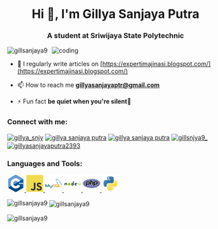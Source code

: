 <h1 align="center">Hi 👋, I'm Gillya Sanjaya Putra</h1>
<h3 align="center">A student at Sriwijaya State Polytechnic</h3>

<img align="right" alt="coding" width="400" src="![image](https://github.com/gillsanjaya9/gillsanjaya9/assets/125944717/2b5eb00c-0268-49c6-a3df-154270579d7a)
">

<p align="left"> <img src="https://komarev.com/ghpvc/?username=gillsanjaya9&label=Profile%20views&color=0e75b6&style=flat" alt="gillsanjaya9" /> </p>

- 📝 I regularly write articles on [https://expertimajinasi.blogspot.com/](https://expertimajinasi.blogspot.com/)

- 📫 How to reach me **gillyasanjayaptr@gmail.com**

- ⚡ Fun fact **be quiet when you're silent🙂**

<h3 align="left">Connect with me:</h3>
<p align="left">
<a href="https://twitter.com/gillya_snjy" target="blank"><img align="center" src="https://raw.githubusercontent.com/rahuldkjain/github-profile-readme-generator/master/src/images/icons/Social/twitter.svg" alt="gillya_snjy" height="30" width="40" /></a>
<a href="https://linkedin.com/in/gillya sanjaya putra" target="blank"><img align="center" src="https://raw.githubusercontent.com/rahuldkjain/github-profile-readme-generator/master/src/images/icons/Social/linked-in-alt.svg" alt="gillya sanjaya putra" height="30" width="40" /></a>
<a href="https://fb.com/gillya sanjaya putra" target="blank"><img align="center" src="https://raw.githubusercontent.com/rahuldkjain/github-profile-readme-generator/master/src/images/icons/Social/facebook.svg" alt="gillya sanjaya putra" height="30" width="40" /></a>
<a href="https://instagram.com/gillsnjya9_" target="blank"><img align="center" src="https://raw.githubusercontent.com/rahuldkjain/github-profile-readme-generator/master/src/images/icons/Social/instagram.svg" alt="gillsnjya9_" height="30" width="40" /></a>
<a href="https://www.youtube.com/c/gillyasanjayaputra2393" target="blank"><img align="center" src="https://raw.githubusercontent.com/rahuldkjain/github-profile-readme-generator/master/src/images/icons/Social/youtube.svg" alt="gillyasanjayaputra2393" height="30" width="40" /></a>
</p>

<h3 align="left">Languages and Tools:</h3>
<p align="left"> <a href="https://www.w3schools.com/cpp/" target="_blank" rel="noreferrer"> <img src="https://raw.githubusercontent.com/devicons/devicon/master/icons/cplusplus/cplusplus-original.svg" alt="cplusplus" width="40" height="40"/> </a> <a href="https://developer.mozilla.org/en-US/docs/Web/JavaScript" target="_blank" rel="noreferrer"> <img src="https://raw.githubusercontent.com/devicons/devicon/master/icons/javascript/javascript-original.svg" alt="javascript" width="40" height="40"/> </a> <a href="https://www.mysql.com/" target="_blank" rel="noreferrer"> <img src="https://raw.githubusercontent.com/devicons/devicon/master/icons/mysql/mysql-original-wordmark.svg" alt="mysql" width="40" height="40"/> </a> <a href="https://nodejs.org" target="_blank" rel="noreferrer"> <img src="https://raw.githubusercontent.com/devicons/devicon/master/icons/nodejs/nodejs-original-wordmark.svg" alt="nodejs" width="40" height="40"/> </a> <a href="https://www.php.net" target="_blank" rel="noreferrer"> <img src="https://raw.githubusercontent.com/devicons/devicon/master/icons/php/php-original.svg" alt="php" width="40" height="40"/> </a> <a href="https://www.python.org" target="_blank" rel="noreferrer"> <img src="https://raw.githubusercontent.com/devicons/devicon/master/icons/python/python-original.svg" alt="python" width="40" height="40"/> </a> </p>

<p><img align="left" src="https://github-readme-stats.vercel.app/api/top-langs?username=gillsanjaya9&show_icons=true&locale=en&layout=compact" alt="gillsanjaya9" /></p>

<p>&nbsp;<img align="center" src="https://github-readme-stats.vercel.app/api?username=gillsanjaya9&show_icons=true&locale=en" alt="gillsanjaya9" /></p>

<p><img align="center" src="https://github-readme-streak-stats.herokuapp.com/?user=gillsanjaya9&" alt="gillsanjaya9" /></p>
